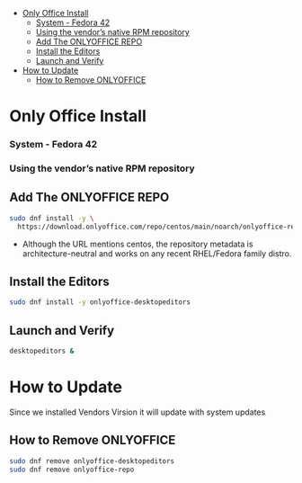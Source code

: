 

<!-- toc -->

- [Only Office Install](#only-office-install)
    + [System - Fedora 42](#system---fedora-42)
    + [Using the vendor’s native RPM repository](#using-the-vendors-native-rpm-repository)
  * [Add The ONLYOFFICE REPO](#add-the-onlyoffice--repo)
  * [Install the Editors](#install-the-editors)
  * [Launch and Verify](#launch-and-verify)
- [How to Update](#how-to-update)
  * [How to Remove ONLYOFFICE](#how-to-remove-onlyoffice)

<!-- tocstop -->

# Only Office Install 
### System - Fedora 42
###  Using the vendor’s native RPM repository 

## Add The ONLYOFFICE  REPO
```bash
sudo dnf install -y \
  https://download.onlyoffice.com/repo/centos/main/noarch/onlyoffice-repo.noarch.rpm
```

- Although the URL mentions centos, the repository metadata is architecture-neutral and works on any recent RHEL/Fedora family distro.

## Install the Editors
```bash
sudo dnf install -y onlyoffice-desktopeditors
```


## Launch and Verify
```bash
desktopeditors &
```

# How to Update 
Since we installed Vendors Virsion it will update with system updates 

## How to Remove ONLYOFFICE

```bash
sudo dnf remove onlyoffice-desktopeditors
sudo dnf remove onlyoffice-repo
```

